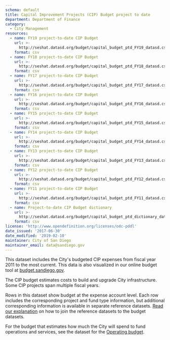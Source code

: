 ```yaml
---
schema: default
title: Capital Improvement Projects (CIP) Budget project to date
department: Department of Finance
category:
  - City Management
resources:
  - name: FY19 project-to-date CIP Budget
    url: >-
      http://seshat.datasd.org/budget/capital_budget_ptd_FY19_datasd.csv
    format: csv
  - name: FY18 project-to-date CIP Budget
    url: >-
      http://seshat.datasd.org/budget/capital_budget_ptd_FY18_datasd.csv
    format: csv
  - name: FY17 project-to-date CIP Budget
    url: >-
      http://seshat.datasd.org/budget/capital_budget_ptd_FY17_datasd.csv
    format: csv
  - name: FY16 project-to-date CIP Budget
    url: >-
      http://seshat.datasd.org/budget/capital_budget_ptd_FY16_datasd.csv
    format: csv
  - name: FY15 project-to-date CIP Budget
    url: >-
      http://seshat.datasd.org/budget/capital_budget_ptd_FY15_datasd.csv
    format: csv
  - name: FY14 project-to-date CIP Budget
    url: >-
      http://seshat.datasd.org/budget/capital_budget_ptd_FY14_datasd.csv
    format: csv
  - name: FY13 project-to-date CIP Budget
    url: >-
      http://seshat.datasd.org/budget/capital_budget_ptd_FY13_datasd.csv
    format: csv
  - name: FY12 project-to-date CIP Budget
    url: >-
      http://seshat.datasd.org/budget/capital_budget_ptd_FY12_datasd.csv
    format: csv
  - name: FY11 project-to-date CIP Budget
    url: >-
      http://seshat.datasd.org/budget/capital_budget_ptd_FY11_datasd.csv
    format: csv
  - name: Project-to-date CIP Budget dictionary
    url: >-
      http://seshat.datasd.org/budget/capital_budget_ptd_dictionary_datasd.csv
    format: csv
license: 'http://www.opendefinition.org/licenses/odc-pddl'
date_issued: '2017-06-30'
date_modified: '2019-02-10'
maintainer: City of San Diego
maintainer_email: data@sandiego.gov
---
```

This dataset includes the City's budgeted CIP expenses from fiscal year 2011 to the most current. This data is also visualized in our online budget tool at [budget.sandiego.gov](https://budget.sandiego.gov/transparency#/).
<!--more-->

The CIP budget estimates costs to build and upgrade City infrastructure. Some CIP projects span multiple fiscal years.

Rows in this dataset show budget at the expense account level. Each row includes the corresponding project and fund type information, but additional corresponding information is available in separate reference datasets. [Read our explanation](/budget-topic/) on how to join the reference datasets to the budget datasets.

For the budget that estimates how much the City will spend to fund operations and services, see the dataset for the [Operating budget](/datasets/operating-budget/).